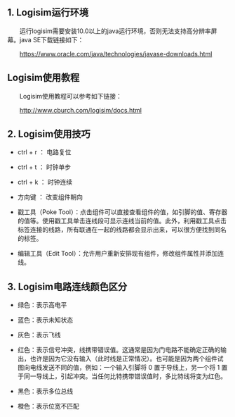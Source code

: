 ## 1. Logisim运行环境

&emsp;&emsp;运行logisim需要安装10.0以上的java运行环境，否则无法支持高分辨率屏幕。java SE下载链接如下：

&emsp;&emsp;https://www.oracle.com/java/technologies/javase-downloads.html

## Logisim使用教程

&emsp;&emsp;Logisim使用教程可以参考如下链接：

&emsp;&emsp;http://www.cburch.com/logisim/docs.html

## 2. Logisim使用技巧

- ctrl + r ： 电路复位  

- ctrl + t ： 时钟单步  

- ctrl + k ： 时钟连续  

- 方向键 ： 改变组件朝向

- 戳工具（Poke Tool）：点击组件可以直接查看组件的值，如引脚的值、寄存器的值等。使用戳工具单击连线段可显示连线当前的值。此外，利用戳工具点击标签连接的线路，所有联通在一起的线路都会显示出来，可以很方便找到同名的标签。

- 编辑工具（Edit Tool）：允许用户重新安排现有组件，修改组件属性并添加连线。


## 3. Logisim电路连线颜色区分

- 绿色：表示高电平

- 蓝色：表示未知状态

- 灰色：表示飞线

- 红色：表示信号冲突，线携带错误值。这通常是因为门电路不能确定正确的输出，也许是因为它没有输入（此时线是正常情况）。也可能是因为两个组件试图向电线发送不同的值，例如：一个输入引脚将 0 置于导线上，另一个将 1 置于同一导线上，引起冲突。当任何比特携带错误值时，多比特线将变为红色。

- 黑色：表示多位总线

- 橙色：表示位宽不匹配